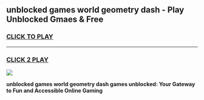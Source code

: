 
## unblocked games world geometry dash - Play Unblocked Gmaes & Free
<h3>
<a href="https://premium.freeplayer.one?title=unblocked_games_world_geometry_dash&ref=20F">CLICK TO PLAY</a></h3>
<hr>

<h3>
<a href="https://premium.freeplayer.one?title=unblocked_games_world_geometry_dash&ref=20F">CLICK 2 PLAY</a>
  
</h3>

<a href="https://premium.freeplayer.one?title=unblocked_games_world_geometry_dash&ref=20F/"><img src="https://clearcache.store/games.png"></a>


**unblocked games world geometry dash games unblocked: Your Gateway to Fun and Accessible Online Gaming**

